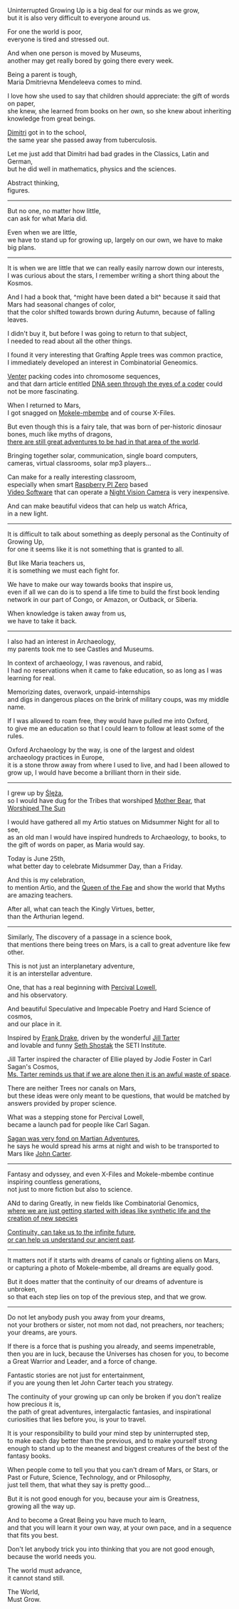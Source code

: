 Uninterrupted Growing Up is a big deal for our minds as we grow,\
but it is also very difficult to everyone around us.

For one the world is poor,\
everyone is tired and stressed out.

And when one person is moved by Museums,\
another may get really bored by going there every week.

Being a parent is tough,\
Maria Dmitrievna Mendeleeva comes to mind.

I love how she used to say that children should appreciate: the gift of words on paper,\
she knew, she learned from books on her own, so she knew about inheriting knowledge from great beings.

[Dimitri](https://www.youtube.com/watch?v=fPnwBITSmgU) got in to the school,\
the same year she passed away from tuberculosis.

Let me just add that Dimitri had bad grades in the Classics, Latin and German,\
but he did well in mathematics, physics and the sciences.

Abstract thinking,\
figures.

---

But no one, no matter how little,\
can ask for what Maria did.

Even when we are little,\
we have to stand up for growing up, largely on our own, we have to make big plans.

---

It is when we are little that we can really easily narrow down our interests,\
I was curious about the stars, I remember writing a short thing about the Kosmos.

And I had a book that, ^might have been dated a bit^ because it said that Mars had seasonal changes of color,\
that the color shifted towards brown during Autumn, because of falling leaves.

I didn't buy it, but before I was going to return to that subject,\
I needed to read about all the other things.

I found it very interesting that Grafting Apple trees was common practice,\
I immediately developed an interest in Combinatorial Geneomics.

[Venter](https://www.youtube.com/results?search_query=Craig+Venter) packing codes into chromosome sequences,\
and that darn article entitled [DNA seen through the eyes of a coder](https://berthub.eu/articles/posts/amazing-dna/) could not be more fascinating.

When I returned to Mars,\
I got snagged on [Mokele-mbembe](https://www.youtube.com/watch?v=TI_9mN8JzpI) and of course X-Files.

But even though this is a fairy tale, that was born of per-historic dinosaur bones, much like myths of dragons,\
[there are still great adventures to be had in that area of the world](https://www.youtube.com/watch?v=ojig7uo7uuo).

Bringing together solar, communication, single board computers,\
cameras, virtual classrooms, solar mp3 players...

Can make for a really interesting classroom,\
especially when smart [Raspberry PI Zero](https://www.raspberrypi.org/products/raspberry-pi-zero/) based\
[Video Software](https://github.com/ccrisan/motioneyeos) that can operate a [Night Vision Camera](https://www.raspberrypi.org/products/pi-noir-camera-v2/) is very inexpensive.

And can make beautiful videos that can help us watch Africa,\
in a new light.

---

It is difficult to talk about something as deeply personal as the Continuity of Growing Up,\
for one it seems like it is not something that is granted to all.

But like Maria teachers us,\
it is something we must each fight for.

We have to make our way towards books that inspire us,\
even if all we can do is to spend a life time to build the first book lending network in our part of Congo, or Amazon, or Outback, or Siberia.

When knowledge is taken away from us,\
we have to take it back.

---

I also had an interest in Archaeology,\
my parents took me to see Castles and Museums.

In context of archaeology, I was ravenous, and rabid,\
I had no reservations when it came to fake education, so as long as I was learning for real.

Memorizing dates, overwork, unpaid-internships\
and digs in dangerous places on the brink of military coups, was my middle name.

If I was allowed to roam free, they would have pulled me into Oxford,\
to give me an education so that I could learn to follow at least some of the rules.

Oxford Archaeology by the way, is one of the largest and oldest archaeology practices in Europe,\
it is a stone throw away from where I used to live, and had I been allowed to grow up, I would have become a brilliant thorn in their side.

---

I grew up by [Ślęża](https://en.wikipedia.org/wiki/%C5%9Al%C4%99%C5%BCa),\
so I would have dug for the Tribes that worshiped [Mother Bear](https://en.wikipedia.org/wiki/Artio), that [Worshiped The Sun](https://en.wikipedia.org/wiki/Druid)

I would have gathered all my Artio statues on Midsummer Night for all to see,\
as an old man I would have inspired hundreds to Archaeology, to books, to the gift of words on paper, as Maria would say.

Today is June 25th,\
what better day to celebrate Midsummer Day, than a Friday.

And this is my celebration,\
to mention Artio, and the [Queen of the Fae](https://en.wikipedia.org/wiki/Fairy_Queen) and show the world that Myths are amazing teachers.

After all, what can teach the Kingly Virtues, better,\
than the Arthurian legend.

---

Similarly, The discovery of a passage in a science book,\
that mentions there being trees on Mars, is a call to great adventure like few other.

This is not just an interplanetary adventure,\
it is an interstellar adventure.

One, that has a real beginning with [Percival Lowell](https://youtu.be/xvm7dB0mOic?t=741),\
and his observatory.

And beautiful Speculative and Impecable Poetry and Hard Science of cosmos,\
and our place in it.

Inspired by [Frank Drake](https://www.youtube.com/watch?v=0bWK5ES3lTE), driven by the wonderful [Jill Tarter](https://www.youtube.com/watch?v=EszGIvRdgTE)\
and lovable and funny [Seth Shostak](https://www.youtube.com/results?search_query=Seth+Shostak) the SETI Institute.

Jill Tarter inspired the character of Ellie played by Jodie Foster in Carl Sagan's Cosmos,\
[Ms. Tarter reminds us that if we are alone then it is an awful waste of space](https://youtu.be/EszGIvRdgTE?t=152).

There are neither Trees nor canals on Mars,\
but these ideas were only meant to be questions, that would be matched by answers provided by proper science.

What was a stepping stone for Percival Lowell,\
became a launch pad for people like Carl Sagan.

[Sagan was very fond on Martian Adventures](https://www.youtube.com/watch?v=WXQbGs11PWU),\
he says he would spread his arms at night and wish to be transported to Mars like [John Carter](https://www.youtube.com/watch?v=62_bG0Bgsto).

---

Fantasy and odyssey, and even X-Files and Mokele-mbembe continue inspiring countless generations,\
not just to more fiction but also to science.

ANd to daring Greatly, in new fields like Combinatorial Genomics,\
[where we are just getting started with ideas like synthetic life and the creation of new species](https://www.youtube.com/watch?v=QHIocNOHd7A)

[Continuity, can take us to the infinite future](https://www.youtube.com/watch?v=uD4izuDMUQA),\
[or can help us understand our ancient past](https://www.youtube.com/watch?v=dGiQaabX3_o).

---

It matters not if it starts with dreams of canals or fighting aliens on Mars,\
or capturing a photo of Mokele-mbembe, all dreams are equally good.

But it does matter that the continuity of our dreams of adventure is unbroken,\
so that each step lies on top of the previous step, and that we grow.

---

Do not let anybody push you away from your dreams,\
not your brothers or sister, not mom not dad, not preachers, nor teachers; your dreams, are yours.

If there is a force that is pushing you already, and seems impenetrable,\
then you are in luck, because the Universes has chosen for you, to become a Great Warrior and Leader, and a force of change.

Fantastic stories are not just for entertainment,\
if you are young then let John Carter teach you strategy.

The continuity of your growing up can only be broken if you don't realize how precious it is,\
the path of great adventures, intergalactic fantasies, and inspirational curiosities that lies before you, is your to travel.

It is your responsibility to build your mind step by uninterrupted step,\
to make each day better than the previous, and to make yourself strong enough to stand up to the meanest and biggest creatures of the best of the fantasy books.

When people come to tell you that you can't dream of Mars, or Stars, or Past or Future, Science, Technology, and or Philosophy,\
just tell them, that what they say is pretty good...

But it is not good enough for you, because your aim is Greatness,\
growing all the way up.

And to become a Great Being you have much to learn,\
and that you will learn it your own way, at your own pace, and in a sequence that fits you best.

Don't let anybody trick you into thinking that you are not good enough,\
because the world needs you.

The world must advance,\
it cannot stand still.

The World,\
Must Grow.
